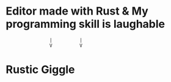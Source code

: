 # Editor made with Rust & My programming skill is laughable
                    |          |
                    V          V
#                   Rustic Giggle
